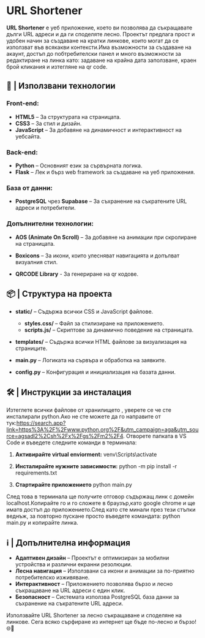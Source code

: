 # URL Shortener

**URL Shortener** е уеб приложение, което ви позволява да съкращавате дълги URL адреси и да ги споделяте лесно. Проектът предлага прост и удобен начин за създаване на кратки линкове, които могат да се използват във всякакви контексти.Има възможности за създаване на акаунт, достъп до побтребителски панел и много възможности за редактиране на линка като: задаване на крайна дата заползване, краен брой кликания и изтегляне на qr code.

## 🚀 | Използвани технологии

### Front-end:
- **HTML5** – За структурата на страницата.
- **CSS3** – За стил и дизайн.
- **JavaScript** – За добавяне на динамичност и интерактивност на уебсайта.

### Back-end:
- **Python** – Основният език за сървърната логика.
- **Flask** – Лек и бърз web framework за създаване на уеб приложения.

### База от данни:
- **PostgreSQL** чрез **Supabase** – За съхранение на съкратените URL адреси и потребители.

### Допълнителни технологии:
- **AOS (Animate On Scroll)** – За добавяне на анимации при скролиране на страницата.
- **Boxicons** – За икони, които улесняват навигацията и допълват визуалния стил.

- **QRCODE Library** - За генериране на qr кодове.

## 📦 | Структура на проекта

- **static/** – Съдържа всички CSS и JavaScript файлове.
  - **styles.css/** – Файл за стилизиране на приложението.
  - **scripts.js/** – Скриптове за динамично поведение на страницата.
  
- **templates/** – Съдържа всички HTML файлове за визуализация на страниците.
  
- **main.py** – Логиката на сървъра и обработка на заявките.
  
- **config.py** – Конфигурация и инициализация на базата данни.

## 🛠️ | Инструкции за инсталация
   Изтеглете всички файлове от хранилището , уверете се че сте инсталирали python.Ако не сте можете да го направите от тук:https://search.app?link=https%3A%2F%2Fwww.python.org%2F&utm_campaign=aga&utm_source=agsadl2%2Csh%2Fx%2Fgs%2Fm2%2F4. Отворете папката в VS Code и
   въведете следните команди в терминала:

1. **Активирайте virtual enviorment:**
   venv\Scripts\activate

2. **Инсталирайте нужните зависимости:**
   python -m pip install -r requirements.txt

3. **Стартирайте приложението**
   python main.py

След това в терминала ще получите отговор съдържащ линк с домейн localhost.Копирайте го и го сложете в браузър,като google chrome и ще иматв достъп до приложението.След като сте минали през тези стъпки веднъж, за повторно пускане просто въведете командата: python main.py и копирайте линка.

## ℹ️ | Допълнителна информация

- **Адаптивен дизайн** – Проектът е оптимизиран за мобилни устройства и различни екранни резолюции.
- **Лесна навигация** – Използвани са икони и анимации за по-приятно потребителско изживяване.
- **Интерактивност** – Приложението позволява бързо и лесно съкращаване на URL адреси с един клик.
- **Безопасност** – Системата използва PostgreSQL база данни за съхранение на съкратените URL адреси.

Използвайте URL Shortener за лесно съкращаване и споделяне на линкове. Сега всяко сърфиране из интернет ще бъде по-лесно и бързо! 🌐🔗
